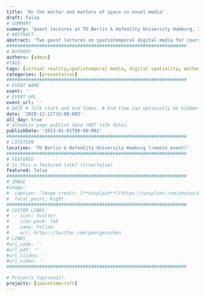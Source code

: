 ```yaml
---
title: 'On the matter and matters of space in novel media'
draft: false
# SUMMARY
summary: 'Guest lectures at TU Berlin & HafenCity University Hamburg, 2020'
# ABSTRACT 
abstract: 'Two guest lectures on spatiotemporal digital media for courses by Martin Thiering, Stephan Günzel, and Gerriet K. Sharma at TU Berlin and HafenCity University Hamburg.'
##################################################################
# AUTHORS 
authors: [admin]
#TAGS
tags: [virtual reality,spatiotemporal media, digital spatiality, mathematics, geometry, presentation]
categories: [presentation]
##################################################################
# EVENT NAME 
event: ''
# EVENT URL 
event_url: ''
# DATE # Talk start and end times. # End time can optionally be hidden by prefixing the line with `#`.
date: '2020-12-11T16:00:00Z'
all_day: true
# Schedule page publish date (NOT talk date).
publishDate: '2023-01-01T00:00:00Z'
##################################################################
# LOCATION 
location: 'TU Berlin & HafenCity University Hamburg (remote event)'
##################################################################
# FEATURED
# Is this a featured talk? (true/false)
featured: false
##################################################################
# IMAGE 
#image:
#  caption: 'Image credit: [**Unsplash**](https://unsplash.com/photos/bzdhc5b3Bxs)'
#  focal_point: Right
##################################################################
# CUSTOM LINKS 
#  - icon: twitter
#    icon_pack: fab
#    name: Follow
#    url: https://twitter.com/georgecushen
# LINKS 
#url_code: ''
#url_pdf: ''
#url_slides: ''
#url_video: ''
##################################################################

# Projects (optional).
projects: [spacetimecraft]
---
```



<!--
 founding members of the [Spatial Aesthetics and Artificial Environments](https://www.researchcatalogue.net/view/1108448/1108449) special interest group (SIG) sponsored by the Sociey for Artistic Research (SAR).
-->
